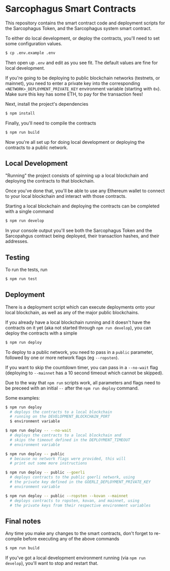 # Sarcophagus Smart Contracts

This repository contains the smart contract code and deployment scripts for the Sarcophagus Token, and the Sarcophagus system smart contract.

To either do local development, or deploy the contracts, you'll need to set some configuration values.

```sh
$ cp .env.example .env
```

Then open up `.env` and edit as you see fit. The default values are fine for local development.

If you're going to be deploying to public blockchain networks (testnets, or mainnet), you need to enter a private key into the corresponding `<NETWORK>_DEPLOYMENT_PRIVATE_KEY` environment variable (starting with `0x`). Make sure this key has some ETH, to pay for the transaction fees!

Next, install the project's dependencies

```sh
$ npm install
```

Finally, you'll need to compile the contracts

```sh
$ npm run build
```

Now you're all set up for doing local development or deploying the contracts to a public network.

## Local Development

"Running" the project consists of spinning up a local blockchain and deploying the contracts to that blockchain.

Once you've done that, you'll be able to use any Ethereum wallet to connect to your local blockchain and interact with those contracts.

Starting a local blockchain and deploying the contracts can be completed with a single command

```sh
$ npm run develop
```

In your console output you'll see both the Sarcophagus Token and the Sarcopahgus contract being deployed, their transaction hashes, and their addresses.

## Testing

To run the tests, run

```sh
$ npm run test
```

## Deployment

There is a deployment script which can execute deployments onto your local blockchain, as well as any of the major public blockchains.

If you already have a local blockchain running and it doesn't have the contracts on it yet (aka not started through `npm run develop`), you can deploy the contracts with a simple

```sh
$ npm run deploy
```

To deploy to a public network, you need to pass in a `public` parameter, followed by one or more network flags (eg `--ropsten`).

If you want to skip the countdown timer, you can pass in a `--no-wait` flag (deploying to `--mainnet` has a 10 second timeout which cannot be skipped).

Due to the way that `npm run` scripts work, all parameters and flags need to be preceed with an initial `--` after the `npm run deploy` command.

Some examples:

```sh
$ npm run deploy
  # deploys the contracts to a local blockchain
  # running on the DEVELOPMENT_BLOCKCHAIN_PORT
  $ environment variable

$ npm run deploy -- --no-wait
  # deploys the contracts to a local blockchain and
  # skips the timeout defined in the DEPLOYMENT_TIMEOUT
  # environment variable

$ npm run deploy -- public
  # because no network flags were provided, this will
  # print out some more instructions

$ npm run deploy -- public --goerli
  # deploys contracts to the public goerli network, using
  # the private key defined in the GOERLI_DEPLOYMENT_PRIVATE_KEY
  # environment variable

$ npm run deploy -- public --ropsten --kovan --mainnet
  # deploys contracts to ropsten, kovan, and mainnet, using
  # the private keys from their respective environment variables
```

## Final notes

Any time you make any changes to the smart contracts, don't forget to re-compile before executing any of the above commands

```sh
$ npm run build
```

If you've got a local development environment running (via `npm run develop`), you'll want to stop and restart that.
